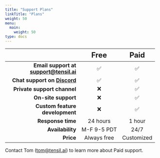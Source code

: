 ```yaml
---
title: "Support Plans"
linkTitle: "Plans"
weight: 50
menu:
  main:
    weight: 50
type: docs
---
```


<style>
  th {
    font-size: 1.5em;
    text-align: center;
    vertical-align: middle !important;
  }
  td {
    font-size: 1.1em;
    text-align: center;
    vertical-align: middle !important;
  }
  td:first-child {
    font-size: 1.1em;
    font-weight: bold;
    text-align: right;
    vertical-align: middle !important;
    max-width: 225px;
  }
  p {
    font-size: 1.1em;
  }
</style>

| |Free|Paid|
|-|-|-|
|Email support at support@tensil.ai| ✅ | ✅ |
|Chat support on <a href="https://discord.gg/TSw34H3PXr">Discord</a>| ✅ | ✅ |
|Private support channel| ❌ | ✅ |
|On-site support| ❌ | ✅ |
|Custom feature development| ❌ | ✅ |
|Response time| 24 hours | 1 hour |
|Availability| M-F 9-5 PDT | 24/7 |
|Price|Always free|Customized|


Contact Tom (tom@tensil.ai) to learn more about Paid support.